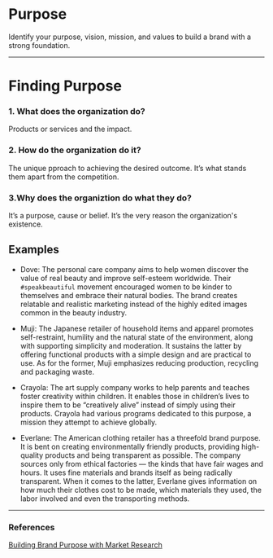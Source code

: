 ﻿# Purpose

Identify your purpose, vision, mission, and values to build a brand with a strong foundation.

<hr/>

# Finding Purpose

### 1. What does the organization do?

Products or services and the impact.

### 2. How do the organization do it?

The unique pproach to achieving the desired outcome. It’s what stands them apart from the competition.

### 3.Why does the organiztion do what they do?

It’s a purpose, cause or belief. It’s the very reason the organization's existence.

## Examples

- Dove: The personal care company aims to help women discover the value of real beauty and improve self-esteem worldwide. Their `#speakbeautiful` movement encouraged women to be kinder to themselves and embrace their natural bodies. The brand creates relatable and realistic marketing instead of the highly edited images common in the beauty industry.

- Muji: The Japanese retailer of household items and apparel promotes self-restraint, humility and the natural state of the environment, along with supporting simplicity and moderation. It sustains the latter by offering functional products with a simple design and are practical to use. As for the former, Muji emphasizes reducing production, recycling and packaging waste.

- Crayola: The art supply company works to help parents and teaches foster creativity within children. It enables those in children’s lives to inspire them to be “creatively alive” instead of simply using their products. Crayola had various programs dedicated to this purpose, a mission they attempt to achieve globally.

- Everlane: The American clothing retailer has a threefold brand purpose. It is bent on creating environmentally friendly products, providing high-quality products and being transparent as possible. The company sources only from ethical factories — the kinds that have fair wages and hours. It uses fine materials and brands itself as being radically transparent. When it comes to the latter, Everlane gives information on how much their clothes cost to be made, which materials they used, the labor involved and even the transporting methods.

<hr/>

### References

[Building Brand Purpose with Market Research](https://resources.pollfish.com/market-research/building-brand-purpose-with-market-research/)
